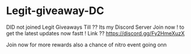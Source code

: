 # Legit-giveaway-DC

DID not joined Legit Giveaways Till ?? Its my Discord Server Join now ! to get the latest updates now fastt !
Link ?? https://discord.gg/Fy2HmeXuzX

Join now for more rewards also a chance of nitro event going onn
